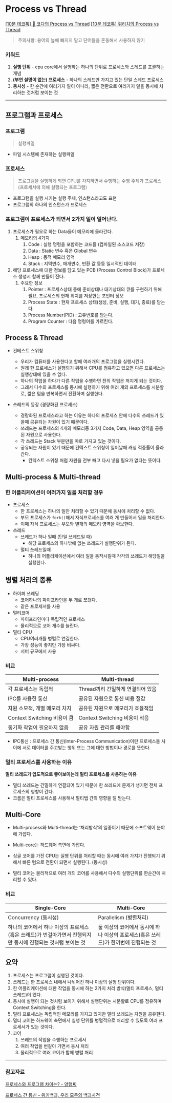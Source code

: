 # Process vs Thread

[[10분 테코톡] 🌷 코다의 Process vs Thread](https://www.youtube.com/watch?v=1grtWKqTn50&list=PLkfxusmKmLsNDGmER2tmrslpPOTfKhE7j&index=100)
[[10분 테코톡] 쿼리치의 Process vs Thread](https://www.youtube.com/watch?v=C_P0wHFp1o4&t=119s)

> 주의사항: 용어의 늪에 빠지지 말고 단어들을 혼동해서 사용하지 않기
> 

### 키워드

1. **실행 단위** - cpu core에서 실행하는 하나의 단위로 프로세스와 스레드를 포괄하는 개념
2. **(부연 설명이 없는) 프로세스** - 하나의 스레드만 가지고 있는 단일 스레드 프로세스
3. **동시성** - 한 순간에 여러가지 일이 아니라, 짧은 전환으로 여러가지 일을 동시에 처리하는 것처럼 보이는 것

---

## 프로그램과 프로세스

### 프로그램

> 실행파일
> 
- 파일 시스템에 존재하는 실행파일

### 프로세스

> 프로그램을 실행하게 되면 CPU를 차지하면서 수행하는 수행 주체가 프로세스 (프로세서에 의해 실행되는 프로그램)
> 
- 프로그램을 실행 시키는 실행 주체, 인스턴스라고도 표현
- 프로그램의 하나의 인스턴스가 프로세스

### 프로그램이 프로세스가 되면서 2가지 일이 일어난다.

1. 프로세스가 필요로 하는 Data들이 메모리에 올라간다.
    1. 메모리의 4가지
        1. Code : 실행 명령을 포함하는 코드들 (컴파일된 소스코드 저장)
        2. Data : Static 변수 혹은 Global 변수
        3. Heap : 동적 메모리 영억
        4. Stack : 지역변수, 매개변수, 반환 값 등등 일시적인 데이터
2. 해당 프로세스에 대한 정보를 담고 있는 PCB (Process Control Block)가 프로세스 생성시 함께 만들어 진다.
    1. 주요한 정보
        1. Pointer : 프로세스상태 중에 준비상태나 대기상태의 큐를 구현하기 위해 필요, 프로세스의 현재 위치를 저장한는 포인터 정보
        2. Process State : 현재 프로세스 상태(생성, 준비, 실행, 대기, 종료)를 담는다.
        3. Process Number(PID) : 고유번호를 담는다.
        4. Program Counter : 다음 명령어를 가르킨다.

## Process & Thread

- 컨테스트 스위칭
    - 우리가 컴퓨터를 사용한다고 할때 여러개의 프로그램을 실행시킨다.
    - 원래 한 프로세스가 실행되기 위해서 CPU를 점유하고 있으면 다른 프로세스는 실행상태에 있을 수 없다.
    - 하나의 작업을 하다가 다른 작업을 수행하면 전의 작업은 꺼지게 되는 것이다.
    - 그래서 다수의 프로세스를 동시에 실행하기 위해 여러 개의 프로세스를 시분할로, 짧은 텀을 반복하면서 전환하며 실행한다.
    
- 쓰레드의 등장 (경량화된 프로세스)
    - 경랑화된 프로세스라고 하는 이유는 하나의 프로세스 안에 다수의 쓰레드가 있을때 공유되는 자원이 있기 떄문이다.
    - 쓰레드는 프로세스의 4개의 메모리중 3가지 Code, Data, Heap 영역을 공통된 자원으로 사용한다.
    - 각 쓰레드는 Stack 부분만을 따로 가지고 있는 것이다.
    - 공유되는 자원이 있기 때문에 컨텍스트 스위칭이 일어날때 캐싱 적중률이 올라간다.
        - 컨텍스트 스위칭 처럼 자원을 전부 빼고 다시 넣을 필요가 없다는 뜻이다.
        

## Multi-process & Multi-thread

### 한 어플리케이션이 여러가지 일을 처리할 경우

- 프로세스
    - 한 프로세스는 하나의 일만 처리할 수 있기 때문에 동시에 처리할 수 없다.
    - 부모 프로세스가 `fork()`해서 자식프로세스를 여러 개 만들어서 일을 처리한다.
    - 이때 자식 프로세스는 부모와 별개의 메모리 영역을 확보한다.
- 쓰레드
    - 쓰레드가 하나 일때 (단일 쓰레드일 때)
        - 해당 프로세스의 하나밖에 없는 쓰레드가 실행단위가 된다.
    - 멀티 쓰레드일때
        - 하나의 어플리케이션에서 여러 일을 동작시킬때 각각의 쓰레드가 해당일을 실행한다.

## 병렬 처리의 종류

- 하이퍼 쓰레딩
    - 코어하나의 파이프라인을 두 개로 쪼갠다.
    - 같은 프로세서를 사용
- 멀티코어
    - 파이프라인마다 독립적인 프로세스
    - 물리적으로 코어 개수를 늘린다.
- 멀티 CPU
    - CPU여러개를 병렬로 연결한다.
    - 가장 성능이 좋지만 가장 비싸다.
    - 서버 규모에서 사용
### 비교

| Multi-process | Multi-thread |
| --- | --- |
| 각 프로세스는 독립적 | Thread끼리 긴밀하게 연결되어 있음 |
| IPC를 사용한 통신 | 공유된 자원으로 통신 비용 절감 |
| 자원 소모적, 개별 메모리 차지 | 공유된 자원으로 메모리가 효율적임 |
| Context Switching 비용이 큼 | Context Switching 비용이 적음 |
| 동기화 작업이 필요하지 않음 | 공유 자원 관리를 해야함 |
- IPC통신 : 프로세스 간 통신(Inter-Process Communication)이란 프로세스들 사이에 서로 데이터를 주고받는 행위 또는 그에 대한 방법이나 경로를 뜻한다.

### 멀티 프로세스를 사용하는 이유

**멀티 쓰레드가 압도적으로 좋아보이는데 멀티 프로세스를 사용하는 이유**

- 멀티 쓰레드는 긴밀하게 연결되어 있기 때문에 한 쓰레드에 문제가 생기면 전체 프로세스의 영향이 간다.
- 크롬은 멀티 프로세스를 사용해서 멀티탭 간의 영향을 덜 받는다.

## Multi-Core

- Multi-process와 Multi-thread는 ‘처리방식’의 일종이기 때문에 소프트웨어 분야에 가깝다.
- Multi-core는 하드웨어 측면에 가깝다.

- 싱글 코어를 가진 CPU는 실행 단위를 처리할 때는 동시에 여러 가지가 진행되기 위해서 빠른 텀으로 전환이 되면서 실행된다. (동시성)
- 멀티 코어는 물리적으로 여러 개의 코어를 사용해서 다수의 실행단위를 한순간에 처리할 수 있다.

### 비교

| Single-Core | Multi-Core |
| --- | --- |
| Concurrency (동시성) | Parallelism (병렬처리) |
| 하나의 코어에서 하나 이상의 프로세스(혹은 쓰레드)가 번걸아가면서 진행되지만 동시에 진행되는 것처럼 보이는 것 | 둘 이상의 코어에서 동시에 하나 이상의 프로세스(혹은 쓰레드)가 한꺼번에 진행되는 것 |

## 요약

1. 프로세스는 프로그램이 실행된 것이다.
2. 쓰레드는 한 프로세스 내에서 나뉘어진 하나 이상의 실행 단위이다.
3. 한 어플리케이션에 대한 작업을 동시에 하는 2가지 처리 방식(멀티 프로세스, 멀티 쓰레드)이 있다.
4. 동시에 실행이 되는 것처럼 보이기 위해서 실행단위는 시분할로 CPU를 점유하며 Context Switching을 한다.
5. 멀티 프로세스는 독립적인 메모리를 가지고 있지만 멀티 쓰레드는 자원을 공유한다.
6. 멀티 코어는 하드웨어 측면에서 실행 단위를 병렬적으로 처리할 수 있도록 여러 프로세서가 있는 것이다.
7. 코어
    1. 쓰레드의 작업을 수행하는 프로세서
    2. 여러 작업을 번갈아 가면서 동시 처리
    3. 물리적으로 여러 코어가 함께 병렬 처리

---

### 참고자료

[프로세스와 프로그램 차이는? - 양햄찌](https://jhnyang.tistory.com/6)

[프로세스 간 통신 - 위키백과, 우리 모두의 백과사전](https://ko.wikipedia.org/wiki/%ED%94%84%EB%A1%9C%EC%84%B8%EC%8A%A4_%EA%B0%84_%ED%86%B5%EC%8B%A0)